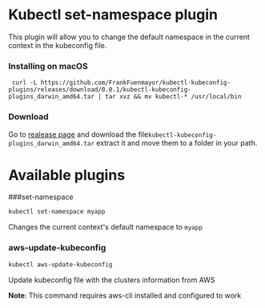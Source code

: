 # Kubectl set-namespace plugin

This plugin will allow you to change the default namespace in the current context in the kubeconfig file.

### Installing on macOS

```
 curl -L https://github.com/FrankFuenmayor/kubectl-kubeconfig-plugins/releases/download/0.0.1/kubectl-kubeconfig-plugins_darwin_amd64.tar | tar xvz && mv kubectl-* /usr/local/bin
```

### Download

Go to [realease page](https://github.com/FrankFuenmayor/kubectl-kubeconfig-plugins/releases/latest) and download the 
file`kubectl-kubeconfig-plugins_darwin_amd64.tar` extract it and move them to a folder in your path.  

# Available plugins


###set-namespace

```bash
kubectl set-namespace myapp
```

Changes the current context's default namespace to `myapp`


### aws-update-kubeconfig

```bash
kubectl aws-update-kubeconfig
```

Update kubeconfig file with the clusters information from AWS

**Note**: This command requires aws-cli installed and configured to work








